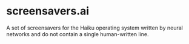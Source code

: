 # screensavers.ai
A set of screensavers for the Haiku operating system written by neural networks and do not contain a single human-written line.
